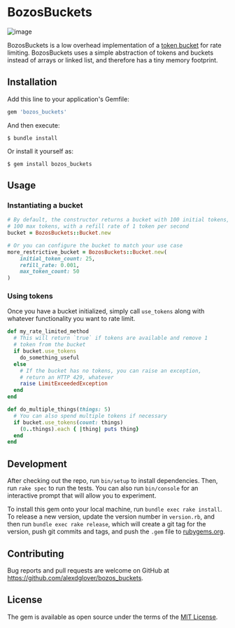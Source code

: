 # BozosBuckets

![image](https://user-images.githubusercontent.com/1747322/133355305-081def1a-f48b-4ded-9cc9-9126a8df0601.png)

BozosBuckets is a low overhead implementation of a [token bucket](https://en.wikipedia.org/wiki/Token_bucket)
for rate limiting. BozosBuckets uses a simple abstraction of tokens and buckets
instead of arrays or linked list, and therefore has a tiny memory footprint.

## Installation

Add this line to your application's Gemfile:

```ruby
gem 'bozos_buckets'
```

And then execute:

    $ bundle install

Or install it yourself as:

    $ gem install bozos_buckets

## Usage

### Instantiating a bucket

```ruby
# By default, the constructor returns a bucket with 100 initial tokens,
# 100 max tokens, with a refill rate of 1 token per second
bucket = BozosBuckets::Bucket.new

# Or you can configure the bucket to match your use case
more_restrictive_bucket = BozosBuckets::Bucket.new(
    initial_token_count: 25,
    refill_rate: 0.001,
    max_token_count: 50
)
```

### Using tokens

Once you have a bucket initialized, simply call `use_tokens` along with
whatever functionality you want to rate limit.

```ruby
def my_rate_limited_method
  # This will return `true` if tokens are available and remove 1
  # token from the bucket
  if bucket.use_tokens
    do_something_useful
  else
    # If the bucket has no tokens, you can raise an exception,
    # return an HTTP 429, whatever
    raise LimitExceededException
  end
end

def do_multiple_things(things: 5)
  # You can also spend multiple tokens if necessary
  if bucket.use_tokens(count: things)
    (0..things).each { |thing| puts thing}
  end
end
```


## Development

After checking out the repo, run `bin/setup` to install dependencies. Then, run `rake spec` to run the tests. You can also run `bin/console` for an interactive prompt that will allow you to experiment.

To install this gem onto your local machine, run `bundle exec rake install`. To release a new version, update the version number in `version.rb`, and then run `bundle exec rake release`, which will create a git tag for the version, push git commits and tags, and push the `.gem` file to [rubygems.org](https://rubygems.org).

## Contributing

Bug reports and pull requests are welcome on GitHub at https://github.com/alexdglover/bozos_buckets.


## License

The gem is available as open source under the terms of the [MIT License](https://opensource.org/licenses/MIT).
